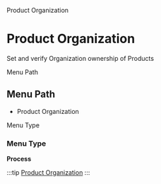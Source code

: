 
Product Organization
# Product Organization


Set and verify Organization ownership of Products

Menu Path
## Menu Path



- Product Organization

Menu Type
### Menu Type

**Process**


:::tip
[Product Organization](functional-guide/process/process-orgownership-product.md)
:::